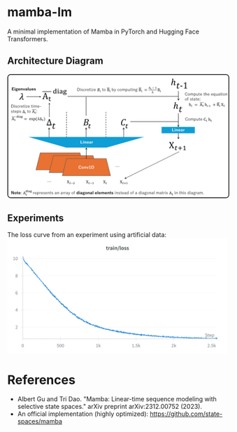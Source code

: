 # mamba-lm
A minimal implementation of Mamba in PyTorch and Hugging Face Transformers.

## Architecture Diagram
<img src="images/architecture_overview.png" alt="architecture" style="border: 2px solid #333; border-radius: 8px;" />

## Experiments
The loss curve from an experiment using artificial data:
![loss curve](images/loss_v1.png)

# References

* Albert Gu and Tri Dao. "Mamba: Linear-time sequence modeling with selective state spaces." arXiv preprint arXiv:2312.00752 (2023).
* An official implementation (highly optimized): https://github.com/state-spaces/mamba
